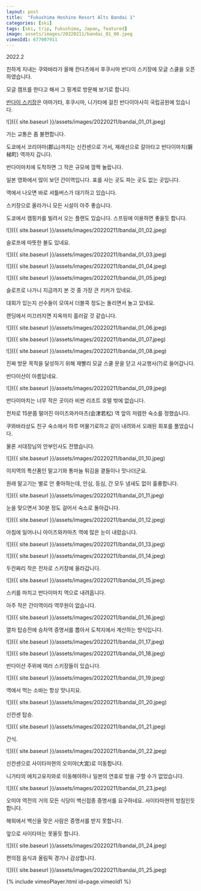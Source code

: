 ```yaml
---
layout: post
title:  "Fukushima Hoshino Resort Alts Bandai 1"
categories: [ski]
tags: [ski, trip, Fukushima, Japan, featured]
image: assets/images/20220211/bandai_01_00.jpeg
vimeoId1: 677007911
---
```


2022.2

친하게 지내는 쿠와바라가 올해 칸다츠에서 후쿠시마 반다이 스키장에 모글 스쿨을 오픈하였습니다.

모글 캠프를 한다고 해서 그 핑계로 방문해 보기로 합니다. 

[반다이 스키장][bandai1]은 야마가타, 후쿠시마, 니가타에 걸친 반다이아사히 국립공원에 있습니다.

![]({{ site.baseurl }}/assets/images/20220211/bandai_01_01.jpeg)

가는 교통은 좀 불편합니다.

도쿄에서 코리야마(郡山)까지는 신칸센으로 가서, 재래선으로 갈아타고 반다이마치(磐梯町) 역까지 갑니다.

반다이마치에 도착하면 그 작은 규모에 깜짝 놀랍니다. 

일본 영화에서 많이 보던 간이역입니다. 표를 사는 곳도 파는 곳도 없는 곳입니다.

역에서 나오면 바로 셔틀버스가 대기하고 있습니다.

스키장으로 올라가니 모든 시설이 아주 좋습니다.

도쿄에서 캠핑카를 빌려서 오는 플랜도 있습니다. 스프링에 이용하면 좋을듯 합니다.

![]({{ site.baseurl }}/assets/images/20220211/bandai_01_02.jpeg)

슬로프에 따뜻한 불도 있네요.

![]({{ site.baseurl }}/assets/images/20220211/bandai_01_03.jpeg)


![]({{ site.baseurl }}/assets/images/20220211/bandai_01_04.jpeg)


![]({{ site.baseurl }}/assets/images/20220211/bandai_01_05.jpeg)

슬로프로 나가니 지금까지 본 것 중 가장 큰 키커가 있네요.

대회가 있는지 선수들이 모여서 더블콕 정도는 돌리면서 놀고 있네요.

랜딩에서 미끄러지면 지옥까지 흘러갈 것 같습니다.

![]({{ site.baseurl }}/assets/images/20220211/bandai_01_06.jpeg)


![]({{ site.baseurl }}/assets/images/20220211/bandai_01_07.jpeg)


![]({{ site.baseurl }}/assets/images/20220211/bandai_01_08.jpeg)

진짜 방문 목적을 달성하기 위해 재빨리 모글 스쿨 문을 닫고 사교행사(?)로 들어갑니다.

반다이산이 아름답네요.

![]({{ site.baseurl }}/assets/images/20220211/bandai_01_09.jpeg)

반다이마치는 너무 작은 곳이라 비싼 리조트 호텔 밖에 없습니다.

전차로 15분쯤 떨어진 아이즈와카마츠(会津若松) 역 앞의 저렴한 숙소를 정했습니다.

쿠와바라상도 친구 숙소에서 하루 머물기로하고 같이 내려와서 오래된 회포를 풀었습니다.

물론 서대장님의 안부인사도 전했습니다.

![]({{ site.baseurl }}/assets/images/20220211/bandai_01_10.jpeg)

이지역의 특산품인 말고기와 통마늘 튀김을 곁들이나 맛나더군요.

원래 말고기는 별로 안 좋아하는데, 안심, 등심, 간 모두 냄새도 없이 훌륭합니다.

![]({{ site.baseurl }}/assets/images/20220211/bandai_01_11.jpeg)

눈을 맞으면서 30분 정도 걸어서 숙소로 돌아갑니다.

![]({{ site.baseurl }}/assets/images/20220211/bandai_01_12.jpeg)

아침에 일어나니 아이즈와카마츠 역에 많은 눈이 내렸습니다.

![]({{ site.baseurl }}/assets/images/20220211/bandai_01_13.jpeg)

![]({{ site.baseurl }}/assets/images/20220211/bandai_01_14.jpeg)

두칸짜리 작은 전차로 스키장에 올라갑니다.

![]({{ site.baseurl }}/assets/images/20220211/bandai_01_15.jpeg)

스키를 마치고 반다이마치 역으로 내려옵니다.

아주 작은 간이역이라 역무원이 없습니다.

![]({{ site.baseurl }}/assets/images/20220211/bandai_01_16.jpeg)

열차 탑승전에 승차역 증명서를 뽑아서 도착지에서 계산하는 방식입니다.

![]({{ site.baseurl }}/assets/images/20220211/bandai_01_17.jpeg)

![]({{ site.baseurl }}/assets/images/20220211/bandai_01_18.jpeg)

반다이산 주위에 여러 스키장들이 있습니다.

![]({{ site.baseurl }}/assets/images/20220211/bandai_01_19.jpeg)

역에서 먹는 소바는 항상 맛나지요.

![]({{ site.baseurl }}/assets/images/20220211/bandai_01_20.jpeg)

신칸센 탑승.

![]({{ site.baseurl }}/assets/images/20220211/bandai_01_21.jpeg)

간식.

![]({{ site.baseurl }}/assets/images/20220211/bandai_01_22.jpeg)

신칸센으로 사이타마현의 오미야(大宮)로 이동합니다.

니가타의 에치고유자와로 이동해야하나 일본의 연휴로 방을 구할 수가 없었습니다.

![]({{ site.baseurl }}/assets/images/20220211/bandai_01_23.jpeg)

오미야 역전의 거의 모든 식당이 백신접종 증명서를 요구하네요. 사이타마현의 방침인듯 합니다.

해외에서 백신을 맞은 사람은 증명서를 받지 못합니다.

앞으로 사이타마는 못올듯 합니다.

![]({{ site.baseurl }}/assets/images/20220211/bandai_01_24.jpeg)

편의점 음식과 올림픽 경기나 감상합니다.

![]({{ site.baseurl }}/assets/images/20220211/bandai_01_25.jpeg)

{% include vimeoPlayer.html id=page.vimeoId1 %}


[bandai1]: https://www.alts.co.jp

